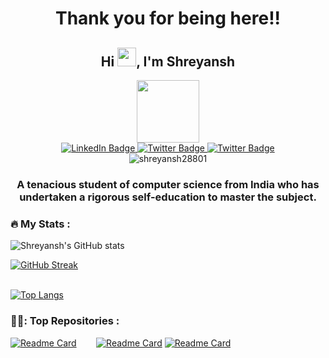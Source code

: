 <h1 align="center">Thank you for being here!!</h1>
<h2 align="center">Hi <img src="https://media.giphy.com/media/hvRJCLFzcasrR4ia7z/giphy.gif" width="30px"/>, I'm Shreyansh</h1>

<div id="header" align="center">
  <img src="https://media.giphy.com/media/M9gbBd9nbDrOTu1Mqx/giphy.gif" width="100"/>
</div>
<div id="badges" align="center">
  <a href="https://www.linkedin.com/in/shreyansh-patel-01036a210/">
    <img src="https://img.shields.io/badge/LinkedIn-blue?style=for-the-badge&logo=linkedin&logoColor=white" alt="LinkedIn Badge"/>
  </a>
  <a href="mailto:shreyanshpatel282002@gmail.com">
    <img src="https://img.shields.io/badge/mail-red?style=for-the-badge&logo=gmail&logoColor=white" alt="Twitter Badge"/>
  </a>
  <a href="https://twitter.com/ShreyanshP61670">
    <img src="https://img.shields.io/badge/Twitter-blue?style=for-the-badge&logo=twitter&logoColor=white" alt="Twitter Badge"/>
  </a>
</div>
<div id="badges" align="center">
   <img src="https://komarev.com/ghpvc/?username=shreyansh28801&style=flat-square&color=green" alt="shreyansh28801" />
</div>
<h3 align="center">A tenacious student of computer science from India who has undertaken a rigorous self-education to master the subject.</h3>


### :fire: My Stats :

![Shreyansh's GitHub stats](https://github-readme-stats-sigma-five.vercel.app/api?username=shreyansh28801&show_icons=true&theme=radical)

[![GitHub Streak](http://github-readme-streak-stats.herokuapp.com?user=shreyansh28801&theme=dark&background=000000)](https://git.io/streak-stats)<br><br>

[![Top Langs](https://github-readme-stats-sigma-five.vercel.app/api/top-langs/?username=shreyansh28801&hide_progress=true)](https://github.com/shreyansh28801/github-readme-stats)


### 👨‍💻: Top Repositories :

[![Readme Card](https://github-readme-stats-sigma-five.vercel.app/api/pin/?username=shreyansh28801&repo=AICTE-Chatbot)](https://github.com/shreyansh28801/AICTE-Chatbot)&nbsp;&nbsp;&nbsp;&nbsp;&nbsp;&nbsp;&nbsp;
[![Readme Card](https://github-readme-stats-sigma-five.vercel.app/api/pin/?username=shreyansh28801&repo=Student-Registration-System)](https://github.com/shreyansh28801/Student-Registration-System)
[![Readme Card](https://github-readme-stats-sigma-five.vercel.app/api/pin/?username=shreyansh28801&repo=Playing-With-Graph-in-Physics)](https://github.com/shreyansh28801/Playing-With-Graph-in-Physics)

